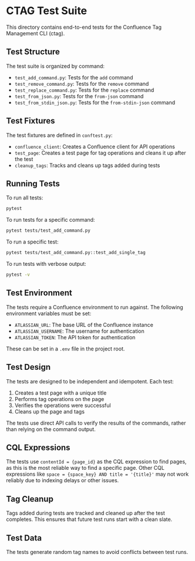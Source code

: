 # CTAG Test Suite

This directory contains end-to-end tests for the Confluence Tag Management CLI (ctag).

## Test Structure

The test suite is organized by command:

- `test_add_command.py`: Tests for the `add` command
- `test_remove_command.py`: Tests for the `remove` command
- `test_replace_command.py`: Tests for the `replace` command
- `test_from_json.py`: Tests for the `from-json` command
- `test_from_stdin_json.py`: Tests for the `from-stdin-json` command

## Test Fixtures

The test fixtures are defined in `conftest.py`:

- `confluence_client`: Creates a Confluence client for API operations
- `test_page`: Creates a test page for tag operations and cleans it up after the test
- `cleanup_tags`: Tracks and cleans up tags added during tests

## Running Tests

To run all tests:

```bash
pytest
```

To run tests for a specific command:

```bash
pytest tests/test_add_command.py
```

To run a specific test:

```bash
pytest tests/test_add_command.py::test_add_single_tag
```

To run tests with verbose output:

```bash
pytest -v
```

## Test Environment

The tests require a Confluence environment to run against. The following environment variables must be set:

- `ATLASSIAN_URL`: The base URL of the Confluence instance
- `ATLASSIAN_USERNAME`: The username for authentication
- `ATLASSIAN_TOKEN`: The API token for authentication

These can be set in a `.env` file in the project root.

## Test Design

The tests are designed to be independent and idempotent. Each test:

1. Creates a test page with a unique title
2. Performs tag operations on the page
3. Verifies the operations were successful
4. Cleans up the page and tags

The tests use direct API calls to verify the results of the commands, rather than relying on the command output.

## CQL Expressions

The tests use `contentId = {page_id}` as the CQL expression to find pages, as this is the most reliable way to find a specific page. Other CQL expressions like `space = {space_key} AND title = '{title}'` may not work reliably due to indexing delays or other issues.

## Tag Cleanup

Tags added during tests are tracked and cleaned up after the test completes. This ensures that future test runs start with a clean slate.

## Test Data

The tests generate random tag names to avoid conflicts between test runs.
